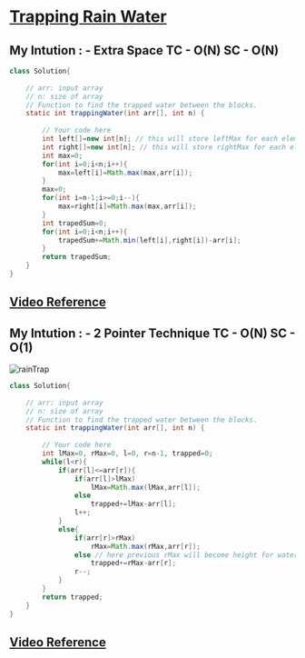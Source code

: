 # **[Trapping Rain Water](https://practice.geeksforgeeks.org/problems/trapping-rain-water-1587115621/1#)**

## My Intution : - Extra Space TC - O(N) SC - O(N)

```java
class Solution{
    
    // arr: input array
    // n: size of array
    // Function to find the trapped water between the blocks.
    static int trappingWater(int arr[], int n) { 
        
        // Your code here
        int left[]=new int[n]; // this will store leftMax for each element
        int right[]=new int[n]; // this will store rightMax for each element
        int max=0;
        for(int i=0;i<n;i++){
            max=left[i]=Math.max(max,arr[i]);
        }
        max=0;
        for(int i=n-1;i>=0;i--){
            max=right[i]=Math.max(max,arr[i]);
        }
        int trapedSum=0;
        for(int i=0;i<n;i++){
            trapedSum+=Math.min(left[i],right[i])-arr[i];
        }
        return trapedSum;
    } 
}
```
## **[Video Reference](https://youtu.be/UZG3-vZlFM4)**
## My Intution : - 2 Pointer Technique TC - O(N) SC - O(1)
![rainTrap](https://user-images.githubusercontent.com/71629248/124331299-adb35100-dbac-11eb-85c6-b01123a8efbd.png)

```java
class Solution{
    
    // arr: input array
    // n: size of array
    // Function to find the trapped water between the blocks.
    static int trappingWater(int arr[], int n) { 
        
        // Your code here
        int lMax=0, rMax=0, l=0, r=n-1, trapped=0;
        while(l<r){
            if(arr[l]<=arr[r]){
                if(arr[l]>lMax)
                    lMax=Math.max(lMax,arr[l]);
                else 
                    trapped+=lMax-arr[l];
                l++;
            }
            else{
                if(arr[r]>rMax)
                    rMax=Math.max(rMax,arr[r]);
                else // here previous rMax will become height for water trapped.
                    trapped+=rMax-arr[r];
                r--;    
            }
        }
        return trapped;
    } 
}
```
## **[Video Reference](https://youtu.be/pq7Xon_VXeU)**
